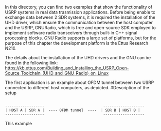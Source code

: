 In this directory, you can find two examples that show the functionality of USRP systems in real
data trasmission applications. Before being enable to exchange data between 2 SDR systems, it is
required the installation of the UHD driver, which ensure the communication between the host computer and the USRP, GNURadio, which is free and open-source SDK employed to implement software
radio transceivers through built-in C++ signal processing blocks. GNU Radio supports a large set of
platforms, but for the purpose of this chapter the development platform is the Ettus Research N210.

The details about the installation of the UHD drivers and the GNU can be found in the following link: 
https://kb.ettus.com/Building_and_Installing_the_USRP_Open-Source_Toolchain_(UHD_and_GNU_Radio)_on_Linux

The first application is an example about OFDM tunnel between two USRP connected to different
host computers, as depicted.
#Description of the setup
````Text

------------------                           ------------------- 
| HOST A | SDR A |  ---- OFDM tunnel  ----  | SDR B | HOST B |
------------------                           ------------------- 
````
This example

